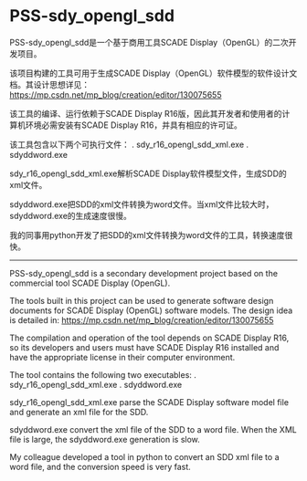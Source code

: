 # PSS-sdy_opengl_sdd

PSS-sdy_opengl_sdd是一个基于商用工具SCADE Display（OpenGL）的二次开发项目。

该项目构建的工具可用于生成SCADE Display（OpenGL）软件模型的软件设计文档。其设计思想详见：
  https://mp.csdn.net/mp_blog/creation/editor/130075655
  
该工具的编译、运行依赖于SCADE Display R16版，因此其开发者和使用者的计算机环境必需安装有SCADE Display R16，并具有相应的许可证。

该工具包含以下两个可执行文件：
. sdy_r16_opengl_sdd_xml.exe
. sdyddword.exe

sdy_r16_opengl_sdd_xml.exe解析SCADE Display软件模型文件，生成SDD的xml文件。

sdyddword.exe把SDD的xml文件转换为word文件。当xml文件比较大时，sdyddword.exe的生成速度很慢。

我的同事用python开发了把SDD的xml文件转换为word文件的工具，转换速度很快。

-----------------------

PSS-sdy_opengl_sdd is a secondary development project based on the commercial tool SCADE Display (OpenGL).

The tools built in this project can be used to generate software design documents for SCADE Display (OpenGL) software models. The design idea is detailed in:
  https://mp.csdn.net/mp_blog/creation/editor/130075655
  
The compilation and operation of the tool depends on SCADE Display R16, so its developers and users must have SCADE Display R16 installed and have the appropriate license in their computer environment.

The tool contains the following two executables:
. sdy_r16_opengl_sdd_xml.exe
. sdyddword.exe

sdy_r16_opengl_sdd_xml.exe parse the SCADE Display software model file and generate an xml file for the SDD.

sdyddword.exe convert the xml file of the SDD to a word file. When the XML file is large, the sdyddword.exe generation is slow.

My colleague developed a tool in python to convert an SDD xml file to a word file, and the conversion speed is very fast.
